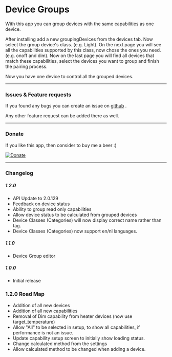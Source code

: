 # Device Groups

With this app you can group devices with the same capabilities as one device.

After installing add a new groupingDevices from the devices tab.
Now select the group device's class. (e.g. Light).
On the next page you will see all the capabilities supported by this class, now chose the ones you need. (e.g. onoff and dim).
Now on the last page you will find all devices that match these capabilities, select the devices you want to group and finish the pairing process.

Now you have one device to control all the grouped devices.


---

### Issues & Feature requests

If you found any bugs you can create an issue on [github](https://github.com/swttt/com.swttt.devicegroups) .

Any other feature request can be added there as well.

---

### Donate

If you like this app, then consider to buy me a beer :)

[![Donate](https://www.paypalobjects.com/webstatic/en_US/i/btn/png/btn_donate_92x26.png)](https://paypal.me/BasJansen)

---

### Changelog

##### 1.2.0
- API Update to 2.0.129
- Feedback on device status
- Ability to group read only capabilities
- Allow device status to be calculated from grouped devices
- Device Classes (Categories) will now display correct name rather than tag.
- Device Classes (Categories) now support en/nl languages. 

##### 1.1.0
- Device Group editor

##### 1.0.0
- Initial release

### 1.2.0 Road Map
- Addition of all new devices 
- Addition of all new capabilities
- Removal of  Dim capability from heater devices (now use target_temperature)
- Allow "All"  to be selected in setup, to show all capabilities, if performance is not an issue.
- Update capability setup screen to initially show loading status.
- Change calculated method from the settings
- Allow calculated method to be changed when adding a device. 

